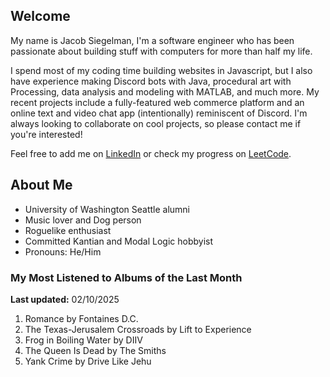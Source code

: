 
## Welcome
My name is Jacob Siegelman, I'm a software engineer who has been passionate about building stuff with computers for more than half my life.

I spend most of my coding time building websites in Javascript, but I also have experience making Discord bots with Java, procedural art with Processing, data analysis and modeling with MATLAB, and much more. My recent projects include a fully-featured web commerce platform and an online text and video chat app (intentionally) reminiscent of Discord. I'm always looking to collaborate on cool projects, so please contact me if you're interested!

Feel free to add me on [LinkedIn](https://www.linkedin.com/in/jacob-siegelman/) or check my progress on [LeetCode](https://leetcode.com/jsiegelman/).

## About Me
- University of Washington Seattle alumni
- Music lover and Dog person
- Roguelike enthusiast
- Committed Kantian and Modal Logic hobbyist
- Pronouns: He/Him

### My Most Listened to Albums of the Last Month
**Last updated:** 02/10/2025 <!-- lfm -->   
1. <!-- lfm -->Romance by Fontaines D.C.  
2. <!-- lfm -->The Texas-Jerusalem Crossroads by Lift to Experience  
3. <!-- lfm -->Frog in Boiling Water by DIIV  
4. <!-- lfm -->The Queen Is Dead by The Smiths  
5. <!-- lfm -->Yank Crime by Drive Like Jehu  
